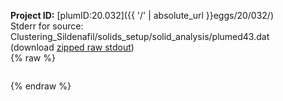 **Project ID:** [plumID:20.032]({{ '/' | absolute_url }}eggs/20/032/)  
Stderr for source:  Clustering_Sildenafil/solids_setup/solid_analysis/plumed43.dat   
(download [zipped raw stdout](plumed43.dat.plumed_master.stdout.txt.zip))  
{% raw %}
<pre>
</pre>
{% endraw %}
